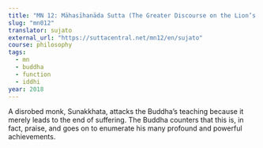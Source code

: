 ```yaml
---
title: "MN 12: Māhasīhanāda Sutta (The Greater Discourse on the Lion’s Roar)"
slug: "mn012"
translator: sujato
external_url: "https://suttacentral.net/mn12/en/sujato"
course: philosophy
tags:
  - mn
  - buddha
  - function
  - iddhi
year: 2018
---
```


A disrobed monk, Sunakkhata, attacks the Buddha’s teaching because it merely leads to the end of suffering. The Buddha counters that this is, in fact, praise, and goes on to enumerate his many profound and powerful achievements.
